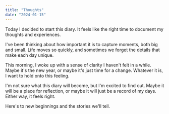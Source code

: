 ```yaml
---
title: "Thoughts"
date: "2024-01-15"
---
```


Today I decided to start this diary. It feels like the right time to document my thoughts and experiences.

I've been thinking about how important it is to capture moments, both big and small. Life moves so quickly, and sometimes we forget the details that make each day unique.

This morning, I woke up with a sense of clarity I haven't felt in a while. Maybe it's the new year, or maybe it's just time for a change. Whatever it is, I want to hold onto this feeling.

I'm not sure what this diary will become, but I'm excited to find out. Maybe it will be a place for reflection, or maybe it will just be a record of my days. Either way, it feels right.

Here's to new beginnings and the stories we'll tell. 